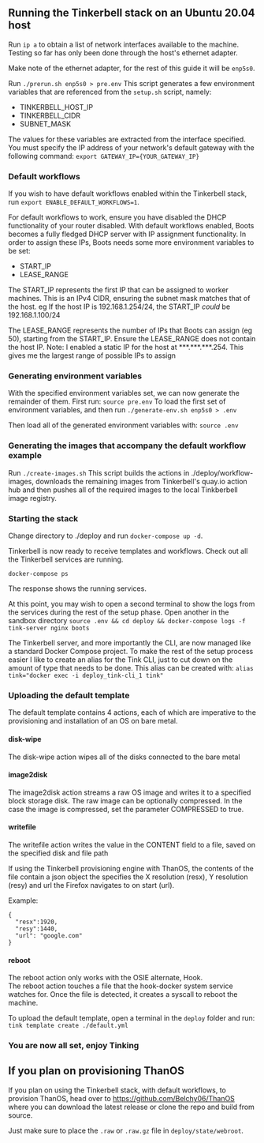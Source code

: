 ## Running the Tinkerbell stack on an Ubuntu 20.04 host
Run `ip a` to obtain a list of network interfaces available to the machine. Testing so far has only been done through the host's ethernet adapter.

Make note of the ethernet adapter, for the rest of this guide it will be `enp5s0`.

Run `./prerun.sh enp5s0 > pre.env`
This script generates a few environment variables that are referenced from the `setup.sh` script, namely:
- TINKERBELL_HOST_IP
- TINKERBELL_CIDR
- SUBNET_MASK

The values for these variables are extracted from the interface specified. You must specify the IP address of your network's default gateway with the following command:
`export GATEWAY_IP={YOUR_GATEWAY_IP}`

### Default workflows
If you wish to have default workflows enabled within the Tinkerbell stack, run `export ENABLE_DEFAULT_WORKFLOWS=1`.

For default workflows to work, ensure you have disabled the DHCP functionality of your router disabled. With default workflows enabled, Boots becomes a fully fledged DHCP server with IP assignment functionality. In order to assign these IPs, Boots needs some more environment variables to be set:
- START_IP
- LEASE_RANGE

The START_IP represents the first IP that can be assigned to worker machines. This is an IPv4 CIDR, ensuring the subnet mask matches that of the host. eg If the host IP is 192.168.1.254/24, the START_IP *could* be 192.168.1.100/24

The LEASE_RANGE represents the number of IPs that Boots can assign (eg 50), starting from the START_IP. Ensure the LEASE_RANGE does not contain the host IP.
Note: I enabled a static IP for the host at \*\*\*.\*\*\*.\*\*\*.254. This gives me the largest range of possible IPs to assign


### Generating environment variables
With the specified environment variables set, we can now generate the remainder of them. First run:
`source pre.env` 
To load the first set of environment variables, and then run
`./generate-env.sh enp5s0 > .env`

Then load all of the generated environment variables with:
`source .env`

### Generating the images that accompany the default workflow example
Run `./create-images.sh`
This script builds the actions in ./deploy/workflow-images, downloads the remaining images from Tinkerbell's quay.io action hub and then pushes all of the required images to the local Tinkberbell image registry.

### Starting the stack
Change directory to ./deploy and run `docker-compose up -d`.

Tinkerbell is now ready to receive templates and workflows. Check out all the Tinkerbell services are running.

`docker-compose ps`


The response shows the running services. 

At this point, you may wish to open a second terminal to show the logs from the services during the rest of the setup phase. Open another in the sandbox directory
`source .env && cd deploy && docker-compose logs -f tink-server nginx boots`

The Tinkerbell server, and more importantly the CLI, are now managed like a standard Docker Compose project. To make the rest of the setup process easier I like to create an alias for the Tink CLI, just to cut down on the amount of type that needs to be done. This alias can be created with:
`alias tink="docker exec -i deploy_tink-cli_1 tink"`

### Uploading the default template
The default template contains 4 actions, each of which are imperative to the provisioning and installation of an OS on bare metal.

#### **disk-wipe**
The disk-wipe action wipes all of the disks connected to the bare metal

#### **image2disk**
The image2disk action streams a raw OS image and writes it to a specified block storage disk. 
The raw image can be optionally compressed. In the case the image is compressed, set the parameter COMPRESSED to true.

#### **writefile**
The writefile action writes the value in the CONTENT field to a file, saved on the specified disk and file path

If using the Tinkerbell provisioning engine with ThanOS, the contents of the file contain a json object the specifies the X resolution (resx), Y resolution (resy) and url the Firefox navigates to on start (url).

Example:
~~~~
{
  "resx":1920,
  "resy":1440,
  "url": "google.com"
}
~~~~

#### **reboot**
The reboot action only works with the OSIE alternate, Hook.  
The reboot action touches a file that the hook-docker system service watches for. Once the file is detected, it creates a syscall to reboot the machine.

To upload the default template, open a terminal in the `deploy` folder and run: `tink template create ./default.yml`

### You are now all set, enjoy Tinking

## If you plan on provisioning ThanOS
If you plan on using the Tinkerbell stack, with default workflows, to provision ThanOS, head over to https://github.com/Belchy06/ThanOS where you can download the latest release or clone the repo and build from source.

Just make sure to place the `.raw` or `.raw.gz` file in `deploy/state/webroot`.
